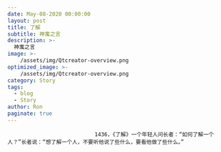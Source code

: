 ```yaml
---
date: May-08-2020 00:00:00
layout: post
title: 了解
subtitle: 神寓之言
description: >-
  神寓之言
image: >-
    /assets/img/Qtcreator-overview.png
optimized_image: >-
    /assets/img/Qtcreator-overview.png
category: Story
tags:
  - blog
  - Story
author: Ron
paginate: true
---
```


							　　1436，《了解》一个年轻人问长者：“如何了解一个人？”长者说：“想了解一个人，不要听他说了些什么，要看他做了些什么。”
							
							
						